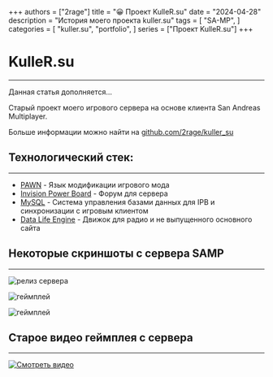 +++
authors = ["2rage"]
title = "😀 Проект KulleR.su"
date = "2024-04-28"
description = "История моего проекта kuller.su"
tags = [
    "SA-MP",
]
categories = [
    "kuller.su",
    "portfolio",
]
series = ["Проект KulleR.su"]
+++

# KulleR.su
---
Данная статья дополняется...

Старый проект моего игрового сервера на основе клиента San Andreas Multiplayer.

Больше информации можно найти на [github.com/2rage/kuller_su](https://github.com/2rage/kuller_su)


## Технологический стек:
---
- [PAWN](https://github.com/pawn-lang/compiler) - Язык модификации игрового мода
- [Invision Power Board](https://invisioncommunity.com/files/) - Форум для сервера
- [MySQL](https://www.mysql.com) - Система управления базами данных для IPB и синхронизации с игровым клиентом
- [Data Life Engine](https://dle-news.ru) - Движок для радио и не выпущенного основного сайта


## Некоторые скриншоты с сервера SAMP
---
![релиз сервера](/images/kuller.su_gameplay.png)

![геймплей](/images/kuller.su/gameplay.png)

![геймплей](/images/kuller.su/gameplay2.png)


## Старое видео геймплея с сервера
---
[![Смотреть видео](https://img.youtube.com/vi/9pzrdIPB-g8/0.jpg)](https://youtu.be/9pzrdIPB-g8)
